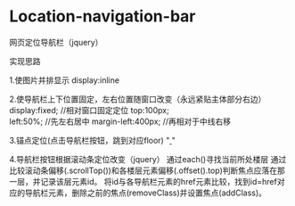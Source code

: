 # Location-navigation-bar
网页定位导航栏（jquery）

实现思路

1.使图片并排显示
display:inline


2.使导航栏上下位置固定，左右位置随窗口改变（永远紧贴主体部分右边）
display:fixed;        //相对窗口固定定位
top:100px;     
left:50%;             //先左右居中
margin-left:400px;    //再相对于中线右移


3.锚点定位(点击导航栏按钮，跳到对应floor)
"<a href="#定位到的元素id"> </a>"


4.导航栏按钮根据滚动条定位改变（jquery）
通过each()寻找当前所处楼层
通过比较滚动条偏移(.scrollTop())和各楼层元素偏移(.offset().top)判断焦点应落在那一层，并记录该层元素id。
将id与各导航栏元素的href元素比较，找到id=href对应的导航栏元素，删除之前的焦点(removeClass)并设置焦点(addClass)。
